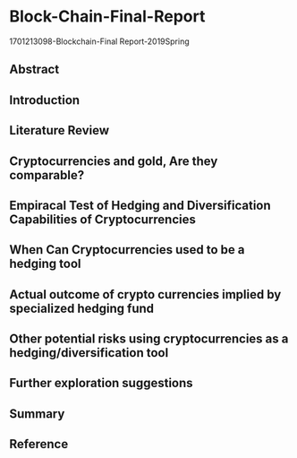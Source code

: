 # Block-Chain-Final-Report
1701213098-Blockchain-Final Report-2019Spring
## Abstract
## Introduction
## Literature Review
## Cryptocurrencies and gold, Are they comparable?
## Empiracal Test of Hedging and Diversification Capabilities of Cryptocurrencies
## When Can Cryptocurrencies used to be a hedging tool
## Actual outcome of crypto currencies implied by specialized hedging fund
## Other potential risks using cryptocurrencies as a hedging/diversification tool
## Further exploration suggestions
## Summary
## Reference
